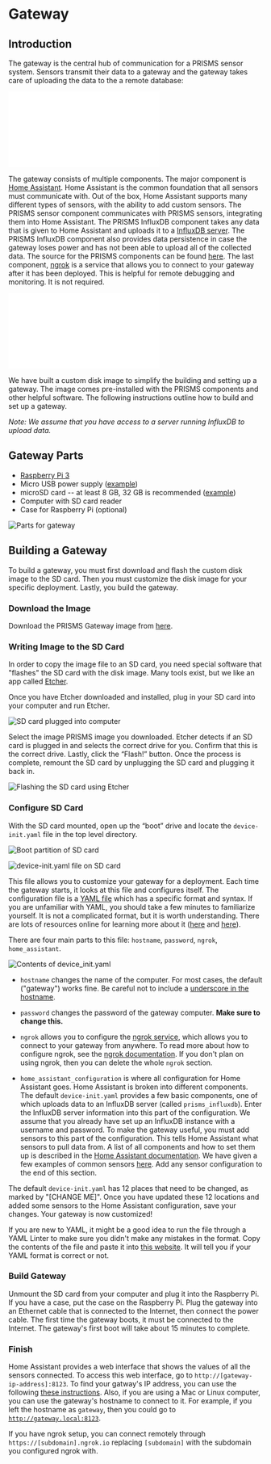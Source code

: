 # Gateway

## Introduction

The gateway is the central hub of communication for a PRISMS sensor system. Sensors transmit their data to a gateway and the gateway takes care of uploading the data to the a remote database:

![High Level Architecture](images/High-Level-Architecture.pdf)

The gateway consists of multiple components. The major component is [Home Assistant](https://home-assistant.io). Home Assistant is the common foundation that all sensors must communicate with. Out of the box, Home Assistant supports many different types of sensors, with the ability to add custom sensors. The PRISMS sensor component communicates with PRISMS sensors, integrating them into Home Assistant. The PRISMS InfluxDB component takes any data that is given to Home Assistant and uploads it to a [InfluxDB server](https://github.com/influxdata/influxdb). The PRISMS InfluxDB component also provides data persistence in case the gateway loses power and has not been able to upload all of the collected data. The source for the PRISMS components can be found [here](https://github.com/VDL-PRISM/home-assistant-components).  The last component, [ngrok](https://ngrok.com) is a service that allows you to connect to your gateway after it has been deployed. This is helpful for remote debugging and monitoring. It is not required.

![Gateway Components](images/Gateway.pdf)

We have built a custom disk image to simplify the building and setting up a gateway. The image comes pre-installed with the PRISMS components and other helpful software. The following instructions outline how to build and set up a gateway.

_Note: We assume that you have access to a server running InfluxDB to upload data._

## Gateway Parts
- [Raspberry Pi 3](https://www.raspberrypi.org/products/raspberry-pi-3-model-b/)
- Micro USB power supply ([example](https://www.adafruit.com/product/1995))
- microSD card -- at least 8 GB, 32 GB is recommended ([example](https://www.amazon.com/dp/B010Q57T02/ref=twister_B011BRUOMO))
- Computer with SD card reader
- Case for Raspberry Pi (optional)

![Parts for gateway](images/parts.jpg)

## Building a Gateway

To build a gateway, you must first download and flash the custom disk image to the SD card. Then you must customize the disk image for your specific deployment. Lastly, you build the gateway.

### Download the Image
Download the PRISMS Gateway image from [here](https://github.com/VDL-PRISM/gateway-image-builder/releases/download/v2.0.0/v2.0.0-prisms-gateway.img.zip).

### Writing Image to the SD Card
In order to copy the image file to an SD card, you need special software that "flashes" the SD card with the disk image. Many tools exist, but we like an app called [Etcher](https://etcher.io).

Once you have Etcher downloaded and installed, plug in your SD card into your computer and run Etcher.

![SD card plugged into computer](images/sd_card.jpg)

Select the image PRISMS image you downloaded. Etcher detects if an SD card is plugged in and selects the correct drive for you. Confirm that this is the correct drive. Lastly, click the “Flash!” button. Once the process is complete, remount the SD card by unplugging the SD card and plugging it back in.

![Flashing the SD card using Etcher](images/etcher.png)

### Configure SD Card
With the SD card mounted, open up the “boot” drive and locate the `device-init.yaml` file in the top level directory.

![Boot partition of SD card](images/boot.png)

![`device-init.yaml` file on SD card](images/device-init.png)

This file allows you to customize your gateway for a deployment. Each time the gateway starts, it looks at this file and configures itself. The configuration file is a [YAML file](http://yaml.org) which has a specific format and syntax. If you are unfamiliar with YAML, you should take a few minutes to familiarize yourself. It is not a complicated format, but it is worth understanding. There are lots of resources online for learning more about it ([here](https://learnxinyminutes.com/docs/yaml/) and [here](https://www.youtube.com/watch?v=W3tQPk8DNbk)).

There are four main parts to this file: `hostname`, `password`, `ngrok`, `home_assistant`.

![Contents of `device_init.yaml`](images/config.png)

- `hostname` changes the name of the computer. For most cases, the default ("gateway") works fine. Be careful not to include a [underscore in the hostname](https://en.wikipedia.org/wiki/Hostname#Restrictions_on_valid_hostnames).

- `password` changes the password of the gateway computer. **Make sure to change this.**

- `ngrok` allows you to configure the [ngrok service](https://ngrok.com), which allows you to connect to your gateway from anywhere. To read more about how to configure ngrok, see the [ngrok documentation](https://ngrok.com/docs#config). If you don't plan on using ngrok, then you can delete the whole `ngrok` section.

- `home_assistant_configuration` is where all configuration for Home Assistant goes. Home Assistant is broken into different components. The default `device-init.yaml` provides a few basic components, one of which uploads data to an InfluxDB server (called `prisms_influxdb`). Enter the InfluxDB server information into this part of the configuration. We assume that you already have set up an InfluxDB instance with a username and password. To make the gateway useful, you must add sensors to this part of the configuration. This tells Home Assistant what sensors to pull data from. A list of all components and how to set them up is described in the [Home Assistant documentation](https://home-assistant.io/components). We have given a few examples of common sensors [here](sensor_examples.md). Add any sensor configuration to the end of this section.

The default `device-init.yaml` has 12 places that need to be changed, as marked by "[CHANGE ME]". Once you have updated these 12 locations and added some sensors to the Home Assistant configuration, save your changes. Your gateway is now customized!

If you are new to YAML, it might be a good idea to run the file through a YAML Linter to make sure you didn't make any mistakes in the format. Copy the contents of the file and paste it into [this website](http://www.yamllint.com). It will tell you if your YAML format is correct or not.

### Build Gateway
Unmount the SD card from your computer and plug it into the Raspberry Pi. If you have a case, put the case on the Raspberry Pi. Plug the gateway into an Ethernet cable that is connected to the Internet, then connect the power cable. The first time the gateway boots, it must be connected to the Internet. The gateway's first boot will take about 15 minutes to complete.

### Finish
Home Assistant provides a web interface that shows the values of all the sensors connected. To access this web interface, go to `http://[gateway-ip-address]:8123`. To find your gatway's IP address, you can use the following [these instructions](https://www.raspberrypi.org/documentation/remote-access/ip-address.md). Also, if you are using a Mac or Linux computer, you can use the gateway's hostname to connect to it. For example, if you left the hostname as `gateway`, then you could go to [`http://gateway.local:8123`](http://gateway.local:8123).

If you have ngrok setup, you can connect remotely through `https://[subdomain].ngrok.io` replacing `[subdomain]` with the subdomain you configured ngrok with.
